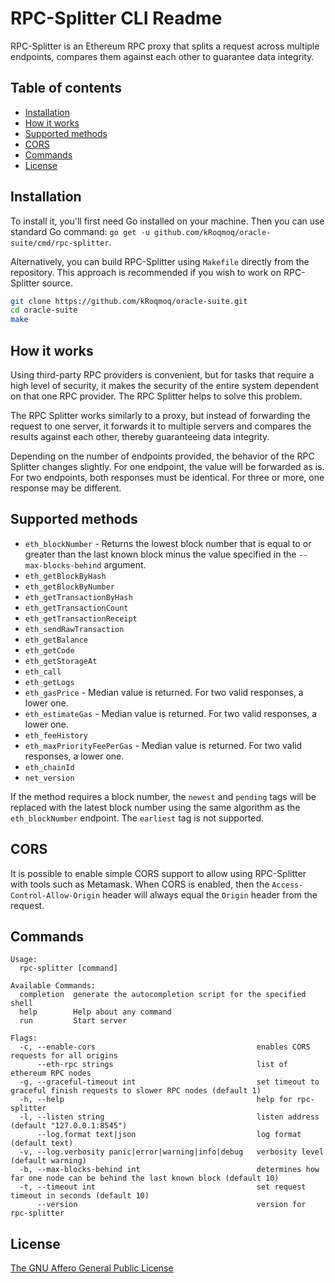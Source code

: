# RPC-Splitter CLI Readme

RPC-Splitter is an Ethereum RPC proxy that splits a request across multiple endpoints, compares them against each other
to guarantee data integrity.

## Table of contents

* [Installation](#installation)
* [How it works](#how-it-works)
* [Supported methods](#supported-methods)
* [CORS](#cors)
* [Commands](#commands)
* [License](#license)

## Installation

To install it, you'll first need Go installed on your machine. Then you can use standard Go
command: `go get -u github.com/kRoqmoq/oracle-suite/cmd/rpc-splitter`.

Alternatively, you can build RPC-Splitter using `Makefile` directly from the repository. This approach is recommended if
you wish to work on RPC-Splitter source.

```bash
git clone https://github.com/kRoqmoq/oracle-suite.git
cd oracle-suite
make
```

## How it works

Using third-party RPC providers is convenient, but for tasks that require a high level of security, it makes the
security of the entire system dependent on that one RPC provider. The RPC Splitter helps to solve this problem.

The RPC Splitter works similarly to a proxy, but instead of forwarding the request to one server, it forwards it to
multiple servers and compares the results against each other, thereby guaranteeing data integrity.

Depending on the number of endpoints provided, the behavior of the RPC Splitter changes slightly. For one endpoint, the
value will be forwarded as is. For two endpoints, both responses must be identical. For three or more, one response may
be different.

## Supported methods

- `eth_blockNumber` - Returns the lowest block number that is equal to or greater than the last known block minus the
  value specified in the `--max-blocks-behind` argument.
- `eth_getBlockByHash`
- `eth_getBlockByNumber`
- `eth_getTransactionByHash`
- `eth_getTransactionCount`
- `eth_getTransactionReceipt`
- `eth_sendRawTransaction`
- `eth_getBalance`
- `eth_getCode`
- `eth_getStorageAt`
- `eth_call`
- `eth_getLogs`
- `eth_gasPrice` - Median value is returned. For two valid responses, a lower one.
- `eth_estimateGas` - Median value is returned. For two valid responses, a lower one.
- `eth_feeHistory`
- `eth_maxPriorityFeePerGas` - Median value is returned. For two valid responses, a lower one.
- `eth_chainId`
- `net_version`

If the method requires a block number, the `newest` and `pending` tags will be replaced with the latest block number
using the same algorithm as the `eth_blockNumber` endpoint. The `earliest` tag is not supported.

## CORS

It is possible to enable simple CORS support to allow using RPC-Splitter with tools such as Metamask. When CORS is
enabled, then the `Access-Control-Allow-Origin` header will always equal the `Origin` header from the request.

## Commands

```
Usage:
  rpc-splitter [command]

Available Commands:
  completion  generate the autocompletion script for the specified shell
  help        Help about any command
  run         Start server

Flags:
  -c, --enable-cors                                    enables CORS requests for all origins
      --eth-rpc strings                                list of ethereum RPC nodes
  -g, --graceful-timeout int                           set timeout to graceful finish requests to slower RPC nodes (default 1)
  -h, --help                                           help for rpc-splitter
  -l, --listen string                                  listen address (default "127.0.0.1:8545")
      --log.format text|json                           log format (default text)
  -v, --log.verbosity panic|error|warning|info|debug   verbosity level (default warning)
  -b, --max-blocks-behind int                          determines how far one node can be behind the last known block (default 10)
  -t, --timeout int                                    set request timeout in seconds (default 10)
      --version                                        version for rpc-splitter
```

## License

[The GNU Affero General Public License](https://www.notion.so/LICENSE)

